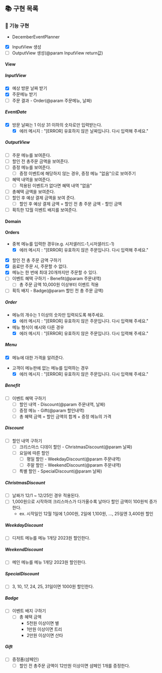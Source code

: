 ## 📚 구현 목록

### 📜 기능 구현

* DecemberEventPlanner

- [X] InputView 생성
- [ ] OutputView 생성(@param InputView return값)

#### View

##### InputView

- [x] 예상 방문 날짜 받기
- [x] 주문메뉴 받기
- [ ] 주문 결과 - Order(@param 주문메뉴, 날짜)

##### EventDate

- [X] 방문 날짜는 1 이상 31 이하의 숫자로만 입력받는다.
  - [X] 에러 메시지 : "[ERROR] 유효하지 않은 날짜입니다. 다시 입력해 주세요."

##### OutputView

- [ ] 주문 메뉴를 보여준다.
- [ ] 할인 전 총주문 금액을 보여준다.
- [ ] 증정 메뉴를 보여준다.
  - [ ] 증정 이벤트에 해당하지 않는 경우, 증정 메뉴 "없음"으로 보여주기
- [ ] 혜택 내역을 보여준다.
  - [ ] 적용된 이벤트가 없다면 혜택 내역 "없음"
- [ ] 총혜택 금액을 보여준다.
- [ ] 할인 후 예상 결제 금액을 보여 준다.
  - [ ] 할인 후 예상 결제 금액 = 할인 전 총 주문 금액 - 할인 금액
- [ ] 획득한 12월 이벤트 배지를 보여준다.

#### Domain

#### Orders

* 중복 메뉴를 입력한 경우(e.g. 시저샐러드-1,시저샐러드-1)
  - [x] 에러 메시지 : "[ERROR] 유효하지 않은 주문입니다. 다시 입력해 주세요."
- [x] 할인 전 총 주문 금액 구하기
- [X] 음료만 주문 시, 주문할 수 없다.
- [x] 메뉴는 한 번에 최대 20개까지만 주문할 수 있다.
- [ ] 이벤트 혜택 구하기 - Benefit(@param 주문내역)
  - [ ] 총 주문 금액 10,000원 이상부터 이벤트 적용
- [ ] 획득 배지 - Badge(@param 할인 전 총 주문 금액)

##### Order

* 메뉴의 개수는 1 이상의 숫자만 입력되도록 해주세요.
  - [x] 에러 메시지 : "[ERROR] 유효하지 않은 주문입니다. 다시 입력해 주세요."
* 메뉴 형식이 예시와 다른 경우
  - [X] 에러 메시지 : "[ERROR] 유효하지 않은 주문입니다. 다시 입력해 주세요."

##### Menu

- [x] 메뉴에 대한 가격을 알려준다.
* 고객이 메뉴판에 없는 메뉴를 입력하는 경우
  - [x] 에러 메시지 : "[ERROR] 유효하지 않은 주문입니다. 다시 입력해 주세요."

##### Benefit

- [ ] 이벤트 혜택 구하기
  - [ ] 할인 내역 - Discount(@param 주문내역, 날짜)
  - [ ] 증정 메뉴 - Gift(@param 할인내역)
  - [ ] 총 혜택 금액 = 할인 금액의 합계 + 증정 메뉴의 가격

##### Discount

- [ ] 할인 내역 구하기
  - [ ] 크리스마스 디데이 할인 - ChristmasDiscount(@param 날짜)
  - [ ] 요일에 따른 할인
    - [ ] 평일 할인 - WeekdayDiscount(@param 주문내역)
    - [ ] 주말 할인 - WeekendDiscount(@param 주문내역)
  - [ ] 특별 할인 - SpecialDiscount(@param 날짜)

##### ChristmasDiscount

- [ ] 날짜가 12/1 ~ 12/25인 경우 적용된다.
- [ ] 1,000원으로 시작하여 크리스마스가 다가올수록 날마다 할인 금액이 100원씩 증가한다.
  - ex. 시작일인 12월 1일에 1,000원, 2일에 1,100원, ..., 25일엔 3,400원 할인

##### WeekdayDiscount

- [ ] 디저트 메뉴를 메뉴 1개당 2023원 할인한다.

##### WeekendDiscount

- [ ] 메인 메뉴를 메뉴 1개당 2023원 할인한다.

##### SpecialDiscount

- [ ] 3, 10, 17, 24, 25, 31일이면 1000원 할인한다.

##### Badge

- [ ] 이벤트 배지 구하기
  - [ ] 총 혜택 금액
    * 5천원 이상이면 별
    * 1만원 이상이면 트리
    * 2만원 이상이면 산타

##### Gift

- [ ] 증정품(샴페인)
  - [ ] 할인 전 총주문 금액이 12만원 이상이면 샴페인 1개를 증정한다.
